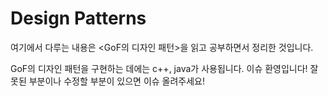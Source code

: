 # Design Patterns

여기에서 다루는 내용은 <GoF의 디자인 패턴>을 읽고 공부하면서 정리한 것입니다.

GoF의 디자인 패턴을 구현하는 데에는 c++, java가 사용됩니다.
이슈 환영입니다! 잘못된 부분이나 수정할 부분이 있으면 이슈 올려주세요!
